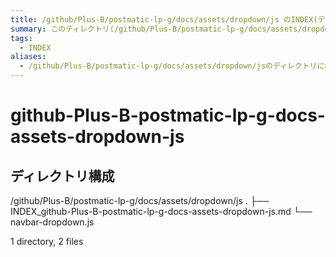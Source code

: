 ```yaml
---
title: /github/Plus-B/postmatic-lp-g/docs/assets/dropdown/js のINDEX(ディレクトリ概要)
summary: このディレクトリ(/github/Plus-B/postmatic-lp-g/docs/assets/dropdown/js)は[TODO:XXXX(このディレクトリに保存するファイルの説明を書く)]を格納する場所です。
tags:
  - INDEX
aliases:
  - /github/Plus-B/postmatic-lp-g/docs/assets/dropdown/jsのディレクトリに格納されている資料について(INDEX:索引)
---
```


# github-Plus-B-postmatic-lp-g-docs-assets-dropdown-js

## ディレクトリ構成

/github/Plus-B/postmatic-lp-g/docs/assets/dropdown/js
.
├── INDEX_github-Plus-B-postmatic-lp-g-docs-assets-dropdown-js.md
└── navbar-dropdown.js

1 directory, 2 files
